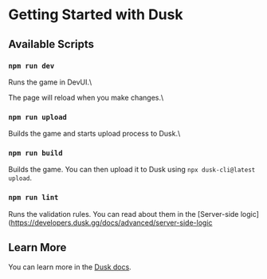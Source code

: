 # Getting Started with Dusk

## Available Scripts

### `npm run dev`

Runs the game in DevUI.\

The page will reload when you make changes.\

### `npm run upload`

Builds the game and starts upload process to Dusk.\

### `npm run build`

Builds the game. You can then upload it to Dusk using `npx dusk-cli@latest upload`.

### `npm run lint`

Runs the validation rules. You can read about them in the [Server-side logic](https://developers.dusk.gg/docs/advanced/server-side-logic


## Learn More

You can learn more in the [Dusk docs](https://developers.dusk.gg/docs/quick-start).